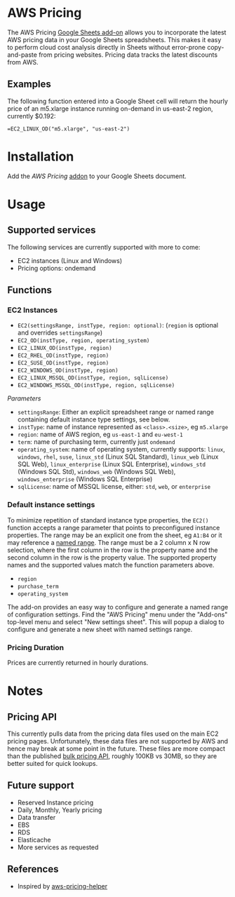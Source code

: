 # AWS Pricing

The AWS Pricing [Google Sheets add-on][addon] allows you to incorporate the latest AWS pricing data in your Google Sheets spreadsheets. This makes it easy to perform cloud cost analysis directly in Sheets without error-prone copy-and-paste from pricing websites. Pricing data tracks the latest discounts from AWS.

## Examples

The following function entered into a Google Sheet cell will return the hourly price of an m5.xlarge instance running on-demand in us-east-2 region, currently $0.192:
```
=EC2_LINUX_OD("m5.xlarge", "us-east-2")
```

# Installation

Add the *AWS Pricing* [addon][addon] to your Google Sheets document.

# Usage

## Supported services

The following services are currently supported with more to come:

* EC2 instances (Linux and Windows)
* Pricing options: ondemand

## Functions

### EC2 Instances

* `EC2(settingsRange, instType, region: optional)`: (`region` is optional and overrides `settingsRange`)
* `EC2_OD(instType, region, operating_system)`
* `EC2_LINUX_OD(instType, region)`
* `EC2_RHEL_OD(instType, region)`
* `EC2_SUSE_OD(instType, region)`
* `EC2_WINDOWS_OD(instType, region)`
* `EC2_LINUX_MSSQL_OD(instType, region, sqlLicense)`
* `EC2_WINDOWS_MSSQL_OD(instType, region, sqlLicense)`

_Parameters_

* `settingsRange`: Either an explicit spreadsheet range or named range containing default instance type settings, see below.
* `instType`: name of instance represented as `<class>.<size>`, eg `m5.xlarge`
* `region`: name of AWS region, eg `us-east-1` and `eu-west-1`
* `term`: name of purchasing term, currently just `ondemand`
* `operating_system`: name of operating system, currently supports: `linux`, `windows`, `rhel`, `suse`, `linux_std` (Linux SQL Standard), `linux_web` (Linux SQL Web), `linux_enterprise` (Linux SQL Enterprise), `windows_std` (Windows SQL Std), `windows_web` (Windows SQL Web), `windows_enterprise` (Windows SQL Enterprise)
* `sqlLicense`: name of MSSQL license, either: `std`, `web`, or `enterprise`

### Default instance settings

To minimize repetition of standard instance type properties, the `EC2()` function accepts a range parameter that points to preconfigured instance properties. The range may be an explicit one from the sheet, eg `A1:B4` or it may reference a [named range](https://support.google.com/docs/answer/63175). The range must be a 2 column x N row selection, where the first column in the row is the property name and the second column in the row is the property value. The supported property names and the supported values match the function parameters above.

* `region`
* `purchase_term`
* `operating_system`

The add-on provides an easy way to configure and generate a named range of configuration settings. Find the "AWS Pricing" menu under the "Add-ons" top-level menu and select "New settings sheet". This will popup a dialog to configure and generate a new sheet with named settings range.

### Pricing Duration

Prices are currently returned in hourly durations.

# Notes

## Pricing API

This currently pulls data from the pricing data files used on the main EC2 pricing pages. Unfortunately, these data files are not supported by AWS and hence may break at some point in the future. These files are more compact than the published [bulk pricing API](https://docs.aws.amazon.com/awsaccountbilling/latest/aboutv2/using-ppslong.html), roughly 100KB vs 30MB, so they are better suited for quick lookups.

## Future support

* Reserved Instance pricing
* Daily, Monthly, Yearly pricing
* Data transfer
* EBS
* RDS
* Elasticache
* More services as requested

## References

* Inspired by [aws-pricing-helper](https://github.com/marcy-terui/gs-aws-pricing-helper)

[addon]: https://chrome.google.com/webstore/detail/aws-pricing/obdnfnkckkmjcpeegkhkmpnoiaidhicd
